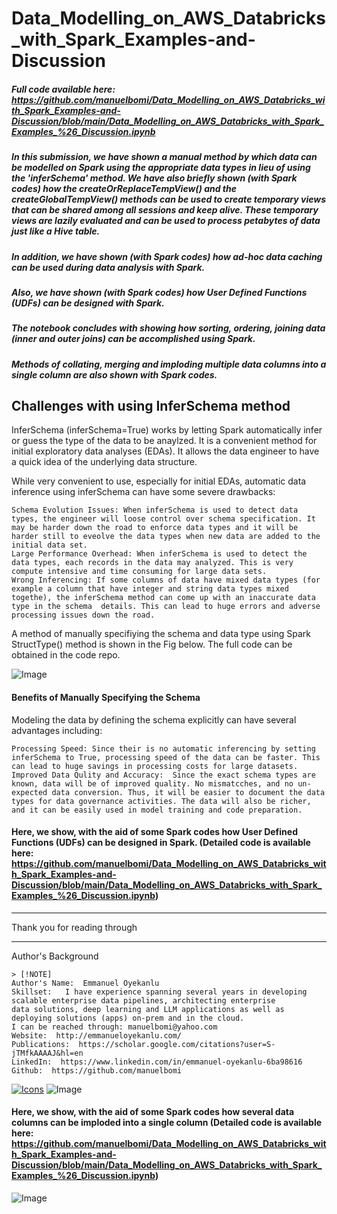 # Data_Modelling_on_AWS_Databricks_with_Spark_Examples-and-Discussion

##### Full code available here: https://github.com/manuelbomi/Data_Modelling_on_AWS_Databricks_with_Spark_Examples-and-Discussion/blob/main/Data_Modelling_on_AWS_Databricks_with_Spark_Examples_%26_Discussion.ipynb

##### In this submission, we have shown a manual method by which data can be modelled on Spark using the appropriate data types in lieu of using the 'inferSchema' method. We have also briefly shown (with Spark codes) how the createOrReplaceTempView() and the createGlobalTempView() methods can be used to create temporary views that can be shared among all sessions and keep alive. These temporary views are lazily evaluated and can be used to process petabytes of data just like a Hive table.

##### In addition, we have shown (with Spark codes) how ad-hoc data caching can be used during data analysis with Spark. 

##### Also, we have shown (with Spark codes) how User Defined Functions (UDFs) can be designed with Spark. 

##### The notebook concludes with showing how sorting, ordering, joining data (inner and outer joins) can be accomplished using Spark. 

##### Methods of collating, merging and imploding multiple data columns into a single column are also shown with Spark codes. 
  

## Challenges with using InferSchema method
InferSchema (inferSchema=True) works by letting Spark automatically infer or guess the type of the data to be anaylzed. It is a convenient method for initial exploratory data analyses (EDAs). It allows the data engineer to have a quick idea of the underlying data structure. 

While very convenient to use, especially for initial EDAs, automatic data inference using inferSchema can have some severe drawbacks:

    Schema Evolution Issues: When inferSchema is used to detect data types, the engineer will loose control over schema specification. It may be harder down the road to enforce data types and it will be harder still to eveolve the data types when new data are added to the initial data set. 
    Large Performance Overhead: When inferSchema is used to detect the data types, each records in the data may analyzed. This is very compute intensive and time consuming for large data sets.
    Wrong Inferencing: If some columns of data have mixed data types (for example a column that have integer and string data types mixed togethe), the inferSchema method can come up with an inaccurate data type in the schema  details. This can lead to huge errors and adverse processing issues down the road. 
    
A method of manually specifiying the schema and data type using Spark StructType() method is shown in the Fig below. The full code can be obtained in the code repo. 

![Image](https://github.com/user-attachments/assets/9c90097c-6176-4def-9c94-5cb3fc9c6cd0)

#### Benefits of Manually Specifying the Schema 
Modeling the data by defining the schema explicitly can have several advantages including:

    Processing Speed: Since their is no automatic inferencing by setting inferSchema to True, processing speed of the data can be faster. This can lead to huge savings in processing costs for large datasets.
    Improved Data Qulity and Accuracy:  Since the exact schema types are known, data will be of improved quality. No mismatcches, and no un-expected data conversion. Thus, it will be easier to document the data types for data governance activities. The data will also be richer, and it can be easily used in model training and code preparation.
 
#### Here, we show, with the aid of some Spark codes how User Defined Functions (UDFs) can be designed in Spark. (Detailed code is available here: https://github.com/manuelbomi/Data_Modelling_on_AWS_Databricks_with_Spark_Examples-and-Discussion/blob/main/Data_Modelling_on_AWS_Databricks_with_Spark_Examples_%26_Discussion.ipynb)  

 ---
Thank you for reading through

---

Author's Background

```
> [!NOTE]
Author's Name:  Emmanuel Oyekanlu
Skillset:   I have experience spanning several years in developing scalable enterprise data pipelines, architecting enterprise
data solutions, deep learning and LLM applications as well as deploying solutions (apps) on-prem and in the cloud.
I can be reached through: manuelbomi@yahoo.com
Website:  http://emmanueloyekanlu.com/
Publications:  https://scholar.google.com/citations?user=S-jTMfkAAAAJ&hl=en
LinkedIn:  https://www.linkedin.com/in/emmanuel-oyekanlu-6ba98616
Github:  https://github.com/manuelbomi

```

[![Icons](https://skillicons.dev/icons?i=aws,azure,gcp,scala,mongodb,redis,cassandra,kafka,anaconda,matlab,nodejs,django,py,c,anaconda,git,github,mysql,docker,kubernetes&theme=dark)](https://skillicons.dev)
![Image](https://github.com/user-attachments/assets/5d7c78f0-24cd-4487-920b-ee19689b3784)

#### Here, we show, with the aid of some Spark codes how several data columns can be imploded into a single column (Detailed code is available here: https://github.com/manuelbomi/Data_Modelling_on_AWS_Databricks_with_Spark_Examples-and-Discussion/blob/main/Data_Modelling_on_AWS_Databricks_with_Spark_Examples_%26_Discussion.ipynb) 

![Image](https://github.com/user-attachments/assets/3b4fa6bf-7d91-4b35-8165-abd9a1e0e094)
